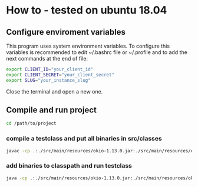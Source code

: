 # How to - tested on ubuntu 18.04

## Configure enviroment variables

This program uses system environment variables. To configure this variables is recommended to edit ~/.bashrc file or ~/.profile and to add the next commands at the end of file:

```bash
export CLIENT_ID="your_client_id"
export CLIENT_SECRET="your_client_secret"
export SLUG="your_instance_slug"
```
Close the terminal and open a new one.

## Compile and run project

```bash
cd /path/to/project
```
### compile a testclass and put all binaries in src/classes

```bash
javac -cp .:./src/main/resources/okio-1.13.0.jar:./src/main/resources/okhttp-3.9.0.jar ./src/main/java/*.java ./src/test/TestCredential.java -d ./src/classes
```

### add binaries to classpath and run testclass

```bash
java -cp .:./src/main/resources/okio-1.13.0.jar:./src/main/resources/okhttp-3.9.0.jar:./src/classes TestCredential
```
